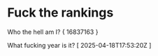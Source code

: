 # Fuck the rankings

Who the hell am I?
{ 16837163 }

What fucking year is it?
[ 2025-04-18T17:53:20Z ]

